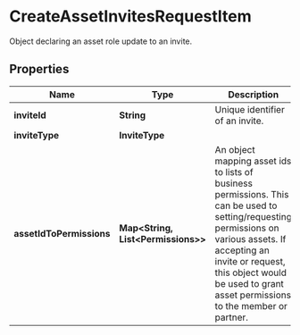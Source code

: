

# CreateAssetInvitesRequestItem

Object declaring an asset role update to an invite.

## Properties

| Name | Type | Description | Notes |
|------------ | ------------- | ------------- | -------------|
|**inviteId** | **String** | Unique identifier of an invite. |  |
|**inviteType** | **InviteType** |  |  |
|**assetIdToPermissions** | **Map&lt;String, List&lt;Permissions&gt;&gt;** | An object mapping asset ids to lists of business permissions. This can be used to setting/requesting permissions on various assets. If accepting an invite or request, this object would be used to grant asset permissions to the member or partner.  |  |



